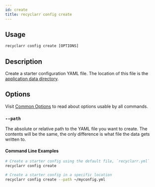 ```yaml
---
id: create
title: recyclarr config create
---
```


## Usage

```js
recyclarr config create [OPTIONS]
```

## Description

Create a starter configuration YAML file. The location of this file is the [application data
directory](/file-structure.md#appdata-directory).

## Options

Visit [Common Options](../common.md) to read about options usable by all commands.

### `--path`

The absolute or relative path to the YAML file you want to create. The contents will be the same,
the only difference is what file the data gets written to.

#### Command Line Examples

```bash
# Create a starter config using the default file, `recyclarr.yml`
recyclarr config create

# Create a starter config in a specific location
recyclarr config create --path ~/myconfig.yml
```
